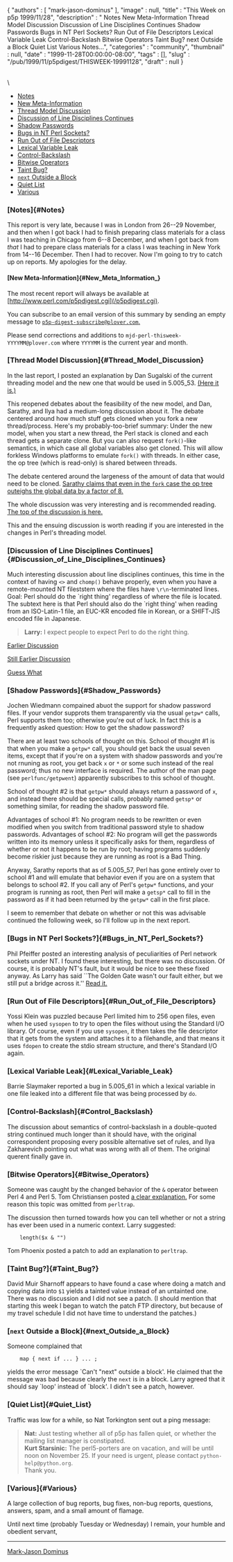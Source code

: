 {
   "authors" : [
      "mark-jason-dominus"
   ],
   "image" : null,
   "title" : "This Week on p5p 1999/11/28",
   "description" : " Notes New Meta-Information Thread Model Discussion Discussion of Line Disciplines Continues Shadow Passwords Bugs in NT Perl Sockets? Run Out of File Descriptors Lexical Variable Leak Control-Backslash Bitwise Operators Taint Bug? next Outside a Block Quiet List Various Notes...",
   "categories" : "community",
   "thumbnail" : null,
   "date" : "1999-11-28T00:00:00-08:00",
   "tags" : [],
   "slug" : "/pub/1999/11/p5pdigest/THISWEEK-19991128",
   "draft" : null
}





\
\
-   [Notes](#Notes)
-   [New Meta-Information](#New_Meta_Information_)
-   [Thread Model Discussion](#Thread_Model_Discussion)
-   [Discussion of Line Disciplines
    Continues](#Discussion_of_Line_Disciplines_Continues)
-   [Shadow Passwords](#Shadow_Passwords)
-   [Bugs in NT Perl Sockets?](#Bugs_in_NT_Perl_Sockets?)
-   [Run Out of File Descriptors](#Run_Out_of_File_Descriptors)
-   [Lexical Variable Leak](#Lexical_Variable_Leak)
-   [Control-Backslash](#Control_Backslash)
-   [Bitwise Operators](#Bitwise_Operators)
-   [Taint Bug?](#Taint_Bug?)
-   [`next` Outside a Block](#next_Outside_a_Block)
-   [Quiet List](#Quiet_List)
-   [Various](#Various)

### [Notes]{#Notes}

This report is very late, because I was in London from 26--29 November,
and then when I got back I had to finish preparing class materials for a
class I was teaching in Chicago from 6--8 December, and when I got back
from *that* I had to prepare class materials for a class I was teaching
in New York from 14--16 December. Then I had to recover. Now I'm going
to try to catch up on reports. My apologies for the delay.

#### [New Meta-Information]{#New_Meta_Information_}

The most recent report will always be available at
[http://www.perl.com/p5pdigest.cgi](/p5pdigest.cgi).

You can subscribe to an email version of this summary by sending an
empty message to
[`p5p-digest-subscribe@plover.com`.](mailto:p5p-digest-subscribe@plover.com)

Please send corrections and additions to
`mjd-perl-thisweek-YYYYMM@plover.com` where `YYYYMM` is the current year
and month.

### [Thread Model Discussion]{#Thread_Model_Discussion}

In the last report, I posted an explanation by Dan Sugalski of the
current threading model and the new one that would be used in 5.005\_53.
[(Here it
is.)](/pub/1999/11/p5pdigest/THISWEEK-19991121.html#Shared_Interpreter_threads_the_current_model)

This reopened debates about the feasibility of the new model, and Dan,
Sarathy, and Ilya had a medium-long discussion about it. The debate
centered around how much stuff gets cloned when you fork a new
thread/process. Here's my probably-too-brief summary: Under the new
model, when you start a new thread, the Perl stack is cloned and each
thread gets a separate clone. But you can also request `fork()`-like
semantics, in which case all global variables also get cloned. This will
allow forkless Windows platforms to emulate `fork()` with threads. In
either case, the op tree (which is read-only) is shared between threads.

The debate centered around the largeness of the amount of data that
would need to be cloned. [Sarathy claims that even in the `fork` case
the op tree outeighs the global data by a factor of
8.](http://www.xray.mpe.mpg.de/mailing-lists/perl5-porters/1999-11/msg00925.html)

The whole discussion was very interesting and is recommended reading.
[The top of the discussion is
here.](http://www.xray.mpe.mpg.de/mailing-lists/perl5-porters/1999-11/msg00912.html)

This and the ensuing discussion is worth reading if you are interested
in the changes in Perl's threading model.

### [Discussion of Line Disciplines Continues]{#Discussion_of_Line_Disciplines_Continues}

Much interesting discussion about line disciplines continues, this time
in the context of having `<>` and `chomp()` behave properly, even when
you have a remote-mounted NT fileststem where the files have
`\r\n`-terminated lines. Goal: Perl should do the \`right thing'
regardless of where the file is located. The subtext here is that Perl
should also do the \`right thing' when reading from an ISO-Latin-1 file,
an EUC-KR encoded file in Korean, or a SHIFT-JIS encoded file in
Japanese.

> **Larry:** I expect people to expect Perl to do the right thing.

[Earlier
Discussion](/pub/1999/11/p5pdigest/THISWEEK-19991121.html#Chomp)

[Still Earlier
Discussion](/pub/1999/11/p5pdigest/THISWEEK-19991114.html#More_About_Line_Disciplines)

[Guess
What](/pub/1999/11/p5pdigest/THISWEEK-19991107.html#Record_Separators_that_Contain_NUL)

### [Shadow Passwords]{#Shadow_Passwords}

Jochen Wiedmann compained abuot the support for shadow password files.
If your vendor supprots them transparently via the usual `getpw*` calls,
Perl supports them too; otherwise you're out of luck. In fact this is a
frequently asked question: How to get the shadow password?

There are at least two schools of thought on this. School of thought \#1
is that when you make a `getpw*` call, you should get back the usual
seven items, except that if you're on a system with shadow passwords and
you're not rnuning as root, you get back `x` or `*` or some such instead
of the real password; thus no new interface is required. The author of
the man page (see `perlfunc/getpwent`) apparently subscribes to this
school of thought.

School of thought \#2 is that `getpw*` should always return a password
of `x`, and instead there should be special calls, probably named
`getsp*` or something similar, for reading the shadow password file.

Advantages of school \#1: No program needs to be rewritten or even
modified when you switch from traditional password style to shadow
passwords. Advantages of school \#2: No program will get the passwords
written into its memory unless it specifically asks for them, regardless
of whether or not it happens to be run by root; having programs suddenly
become riskier just because they are running as root is a Bad Thing.

Anyway, Sarathy reports that as of 5.005\_57, Perl has gone entirely
over to school \#1 and will emulate that behavior even if you are on a
system that belongs to school \#2. If you call any of Perl's `getpw*`
functions, and your program is running as root, then Perl will make a
`getsp*` call to fill in the password as if it had been returned by the
`getpw*` call in the first place.

I seem to remember that debate on whether or not this was advisable
continued the following week, so I'll follow up in the next report.

### [Bugs in NT Perl Sockets?]{#Bugs_in_NT_Perl_Sockets?}

Phil Pfeiffer posted an interesting analysis of peculiarities of Perl
network sockets under NT. I found these interesting, but there was no
discussion. Of course, it is probably NT's fault, but it would be nice
to see these fixed anyway. As Larry has said \`\`The Golden Gate wasn't
our fault either, but we still put a bridge across it.'' [Read
it.](http://www.xray.mpe.mpg.de/mailing-lists/perl5-porters/1999-11/msg00898.html)

### [Run Out of File Descriptors]{#Run_Out_of_File_Descriptors}

Yossi Klein was puzzled because Perl limited him to 256 open files, even
when he used `sysopen` to try to open the files without using the
Standard I/O library. Of course, even if you use `sysopen`, it then
takes the file descriptor that it gets from the system and attaches it
to a filehandle, and that means it uses `fdopen` to create the stdio
stream structure, and there's Standard I/O again.

### [Lexical Variable Leak]{#Lexical_Variable_Leak}

Barrie Slaymaker reported a bug in 5.005\_61 in which a lexical variable
in one file leaked into a different file that was being processed by
`do`.

### [Control-Backslash]{#Control_Backslash}

The discussion about semantics of control-backslash in a double-quoted
string continued much longer than it should have, with the original
correspondent proposing every possible alternative set of rules, and
Ilya Zakharevich pointing out what was wrong with all of them. The
original querent finally gave in.

### [Bitwise Operators]{#Bitwise_Operators}

Someone was caught by the changed behavior of the `&` operator between
Perl 4 and Perl 5. Tom Christiansen posted [a clear
explanation.](http://www.xray.mpe.mpg.de/mailing-lists/perl5-porters/1999-11/msg00950.html)
For some reason this topic was omitted from `perltrap`.

The discussion then turned towards how you can tell whether or not a
string has ever been used in a numeric context. Larry suggested:

        length($x & "")

Tom Phoenix posted a patch to add an explanation to `perltrap`.

### [Taint Bug?]{#Taint_Bug?}

David Muir Sharnoff appears to have found a case where doing a match and
copying data into `$1` yields a tainted value instead of an untainted
one. There was no discussion and I did not see a patch. (I should
mention that starting this week I began to watch the patch FTP
directory, but because of my travel schedule I did not have time to
understand the patches.)

### [`next` Outside a Block]{#next_Outside_a_Block}

Someone complained that

        map { next if ... } ... ;

yields the error message \`Can't "next" outside a block'. He claimed
that the message was bad because clearly the `next` is in a block. Larry
agreed that it should say \`loop' instead of \`block'. I didn't see a
patch, however.

### [Quiet List]{#Quiet_List}

Traffic was low for a while, so Nat Torkington sent out a ping message:

> **Nat:** Just testing whether all of p5p has fallen quiet, or whether
> the mailing list manager is constipated.\
> **Kurt Starsinic:** The perl5-porters are on vacation, and will be
> until noon on November 25. If your need is urgent, please contact
> `python-help@python.org`.\
> Thank you.

### [Various]{#Various}

A large collection of bug reports, bug fixes, non-bug reports,
questions, answers, spam, and a small amount of flamage.

Until next time (probably Tuesday or Wednesday) I remain, your humble
and obedient servant,

------------------------------------------------------------------------

[Mark-Jason Dominus](mailto:mjd-perl-thisweek-199911+@plover.com)


